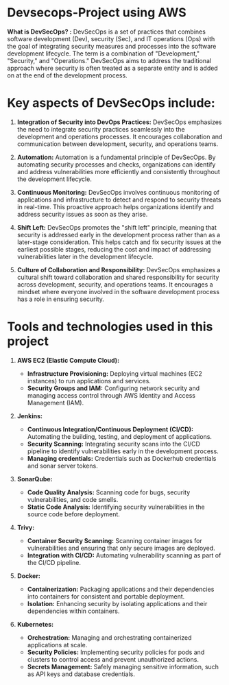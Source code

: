 # Devsecops-Project using AWS
**What is DevSecOps? :** DevSecOps is a set of practices that combines software development (Dev), security (Sec), and IT operations (Ops) with the goal of integrating security measures and processes into the software development lifecycle. The term is a combination of "Development," "Security," and "Operations." DevSecOps aims to address the traditional approach where security is often treated as a separate entity and is added on at the end of the development process.

# Key aspects of DevSecOps include:
1. **Integration of Security into DevOps Practices:** DevSecOps emphasizes the need to integrate security practices seamlessly into the development and operations processes. It encourages collaboration and communication between development, security, and operations teams.

2. **Automation:** Automation is a fundamental principle of DevSecOps. By automating security processes and checks, organizations can identify and address vulnerabilities more efficiently and consistently throughout the development lifecycle.

3. **Continuous Monitoring:** DevSecOps involves continuous monitoring of applications and infrastructure to detect and respond to security threats in real-time. This proactive approach helps organizations identify and address security issues as soon as they arise.

4. **Shift Left:** DevSecOps promotes the "shift left" principle, meaning that security is addressed early in the development process rather than as a later-stage consideration. This helps catch and fix security issues at the earliest possible stages, reducing the cost and impact of addressing vulnerabilities later in the development lifecycle.

5. **Culture of Collaboration and Responsibility:** DevSecOps emphasizes a cultural shift toward collaboration and shared responsibility for security across development, security, and operations teams. It encourages a mindset where everyone involved in the software development process has a role in ensuring security.

# Tools and technologies used in this project
1. **AWS EC2 (Elastic Compute Cloud):**
   - **Infrastructure Provisioning:** Deploying virtual machines (EC2 instances) to run applications and services.
   - **Security Groups and IAM:** Configuring network security and managing access control through AWS Identity and Access Management (IAM).

2. **Jenkins:**
   - **Continuous Integration/Continuous Deployment (CI/CD):** Automating the building, testing, and deployment of applications.
   - **Security Scanning:** Integrating security scans into the CI/CD pipeline to identify vulnerabilities early in the development process.
   - **Managing credentials:** Credentials such as Dockerhub credentials and sonar server tokens.

3. **SonarQube:**
   - **Code Quality Analysis:** Scanning code for bugs, security vulnerabilities, and code smells.
   - **Static Code Analysis:** Identifying security vulnerabilities in the source code before deployment.

4. **Trivy:**
   - **Container Security Scanning:** Scanning container images for vulnerabilities and ensuring that only secure images are deployed.
   - **Integration with CI/CD:** Automating vulnerability scanning as part of the CI/CD pipeline.

5. **Docker:**
   - **Containerization:** Packaging applications and their dependencies into containers for consistent and portable deployment.
   - **Isolation:** Enhancing security by isolating applications and their dependencies within containers.

6. **Kubernetes:**
   - **Orchestration:** Managing and orchestrating containerized applications at scale.
   - **Security Policies:** Implementing security policies for pods and clusters to control access and prevent unauthorized actions.
   - **Secrets Management:** Safely managing sensitive information, such as API keys and database credentials.

